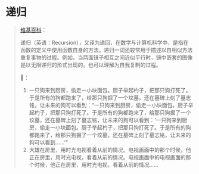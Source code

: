 # 递归

> [维基百科](https://zh.wikipedia.org/wiki/%E9%80%92%E5%BD%92)：
>
> 递归（英语：Recursion），又译为递回，在数学与计算机科学中，是指在函数的定义中使用函数自身的方法。递归一词还较常用于描述以自相似方法重复事物的过程。例如，当两面镜子相互之间近似平行时，镜中嵌套的图像是以无限递归的形式出现的。也可以理解为自我复制的过程。
>
> 🌰：
>
> 1. 一只狗来到厨房，偷走一小块面包。厨子举起杓子，把那只狗打死了。于是所有的狗都跑来了，给那只狗掘了一个坟墓，还在墓碑上刻了墓志铭，让未来的狗可以看到：“一只狗来到厨房，偷走一小块面包。厨子举起杓子，把那只狗打死了。于是所有的狗都跑来了，给那只狗掘了一个坟墓，还在墓碑上刻了墓志铭，让未来的狗可以看到：‘一只狗来到厨房，偷走一小块面包。厨子举起杓子，把那只狗打死了。于是所有的狗都跑来了，给那只狗掘了一个坟墓，还在墓碑上刻了墓志铭，让未来的狗可以看到……’”
> 2. 大雄在房里，用时光电视看着从前的情况。电视画面中的那个时候，他正在房里，用时光电视，看着从前的情况。电视画面中的电视画面的那个时候，他正在房里，用时光电视，看着从前的情况……
